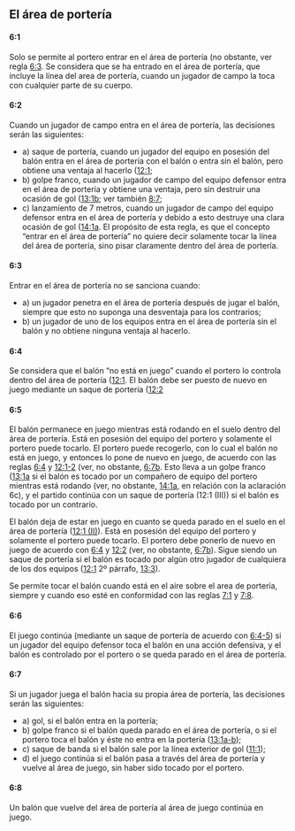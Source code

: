 ## El área de portería

#### 6:1
Solo se permite al portero entrar en el área de portería (no obstante, ver regla 
[6:3](#6:3). Se considera que se ha entrado en el área de portería, que incluye la 
línea del area de portería, cuando un jugador de campo la toca con cualquier parte de
su cuerpo.

#### 6:2
Cuando un jugador de campo entra en el área de portería,
las decisiones serán las siguientes:

- a) saque de portería, cuando un jugador del equipo en posesión del balón entra en el 
área de portería con el balón o entra sin el balón, pero obtiene una ventaja al hacerlo 
([12:1](#12:1);
- b) golpe franco, cuando un jugador de campo del equipo defensor entra en el área de 
portería y obtiene una ventaja, pero sin destruir una ocasión de gol ([13:1b](#13:1); 
ver también [8:7](#8:7);
- c) lanzamiento de 7 metros, cuando un jugador de campo del equipo defensor entra en el 
área de portería y debido a esto destruye una clara ocasión de gol ([14:1a](#14:1a). El
propósito de esta regla, es que el concepto “entrar en el área de portería” no quiere 
decir solamente tocar la línea del área de portería, sino pisar claramente dentro del 
área de portería.

#### 6:3
Entrar en el área de portería no se sanciona cuando:

- a) un jugador penetra en el área de portería después de jugar el balón, siempre que esto 
no suponga una desventaja para los contrarios;
- b) un jugador de uno de los equipos entra en el área de portería sin el balón y no 
obtiene ninguna ventaja al hacerlo.

#### 6:4
Se considera que el balón “no está en juego” cuando el portero lo controla dentro del 
área de portería ([12:1](#12:1). El balón debe ser puesto de nuevo en juego mediante un 
saque de portería ([12:2](#12:2)

#### 6:5
El balón permanece en juego mientras está rodando en el suelo dentro del área de portería. 
Está en posesión del equipo del portero y solamente el portero puede tocarlo. El portero 
puede recogerlo, con lo cual el balón no está en juego, y entonces lo pone de nuevo en 
juego, de acuerdo con las reglas [6:4](#6:4) y [12:1-2](#12:1) (ver, no obstante, [6:7b](#6:7). 
Esto lleva a un golpe franco ([13:1a](#13:1) si el balón es tocado por un compañero de 
equipo del portero mientras está rodando (ver, no obstante, [14:1a](#14:1), en relación 
con la aclaración 6c), y el partido continúa con un saque de portería (12:1 (III)) si el
balón es tocado por un contrario.

El balón deja de estar en juego en cuanto se queda parado en el suelo en el área de 
portería ([12:1 (II)](#12:1)). Está en posesión del equipo del portero y solamente el 
portero puede tocarlo. El portero debe ponerlo de nuevo en juego de acuerdo con [6:4](#6:4) 
y [12:2](#12:2) (ver, no obstante, [6:7b](#6:7)). Sigue siendo un saque de portería si 
el balón es tocado  por algún otro jugador de cualquiera de los dos equipos ([12:1](12:1) 
2º párrafo, [13:3](#13:3)).

Se permite tocar el balón cuando está en el aire sobre el area de portería, siempre y 
cuando eso esté en conformidad con las reglas [7:1](#7:1) y [7:8](#7:8).

#### 6:6
El juego continúa (mediante un saque de portería de acuerdo con [6:4-5](#6:4)) si un 
jugador del equipo defensor toca el balón en una acción defensiva, y el balón es controlado 
por el portero o se queda parado en el área de portería.

#### 6:7
Si un jugador juega el balón hacia su propia área de portería, las decisiones serán las siguientes:
- a) gol, si el balón entra en la portería;
- b) golpe franco si el balón queda parado en el área de portería, o si el portero toca el balón y 
éste no entra en la portería ([13:1a-b](#13:1));
- c) saque de banda si el balón sale por la línea exterior de gol ([11:1](#11:1));
- d) el juego continúa si el balón pasa a través del área de portería y vuelve al área de 
juego, sin haber sido tocado por el portero.

#### 6:8
Un balón que vuelve del área de portería al área de juego continúa en juego.
